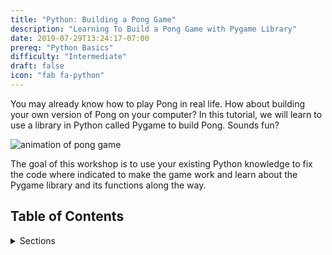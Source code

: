 ```yaml
---
title: "Python: Building a Pong Game"
description: "Learning To Build a Pong Game with Pygame Library"
date: 2019-07-29T13:24:17-07:00
prereq: "Python Basics"
difficulty: "Intermediate"
draft: false
icon: "fab fa-python"
---
```


You may already know how to play Pong in real life. How about building your own version of Pong on your computer? In this tutorial, we will learn to use a library in Python called Pygame to build Pong. Sounds fun?

![animation of pong game](https://media.giphy.com/media/xThuWtNFKZWG6fUFe8/giphy.gif)

The goal of this workshop is to use your existing Python knowledge to fix the code where indicated to make the game work and learn about the Pygame library and its functions along the way.

## Table of Contents

<details>
<summary>Sections</summary>
{{% children %}}
</details>
